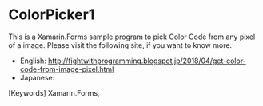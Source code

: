 # ColorPicker1

This is a Xamarin.Forms sample program to pick Color Code from any pixel of a image. Please visit the following site, if you want to know more.

* English: http://fightwithprogramming.blogspot.jp/2018/04/get-color-code-from-image-pixel.html
* Japanese: 

[Keywords] Xamarin.Forms, 

